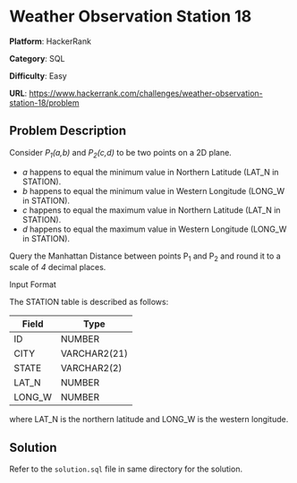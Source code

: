 # Weather Observation Station 18

**Platform**: HackerRank

**Category**: SQL

**Difficulty**: Easy

**URL**: https://www.hackerrank.com/challenges/weather-observation-station-18/problem

## Problem Description

Consider *P<sub>1</sub>(a,b)* and *P<sub>2</sub>(c,d)* to be two points on a 2D plane.

 * *a* happens to equal the minimum value in Northern Latitude (LAT_N in STATION).
 * *b* happens to equal the minimum value in Western Longitude (LONG_W in STATION).
 * *c* happens to equal the maximum value in Northern Latitude (LAT_N in STATION).
 * *d* happens to equal the maximum value in Western Longitude (LONG_W in STATION).

Query the Manhattan Distance between points P<sub>1</sub> and P<sub>2</sub> and round it to a scale of *4* decimal places.

Input Format

The STATION table is described as follows:

| Field | Type |
|-------|------|
| ID | NUMBER |
| CITY | VARCHAR2(21) |
| STATE | VARCHAR2(2) |
| LAT_N | NUMBER |
| LONG_W | NUMBER |

where LAT_N is the northern latitude and LONG_W is the western longitude.

## Solution

Refer to the `solution.sql` file in same directory for the solution.